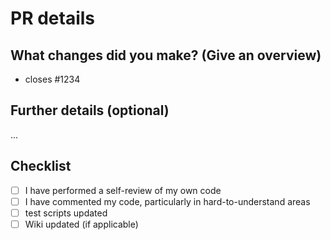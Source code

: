 # PR details

## What changes did you make? (Give an overview)

- closes #1234

## Further details (optional)

...

## Checklist

- [ ] I have performed a self-review of my own code
- [ ] I have commented my code, particularly in hard-to-understand areas
- [ ] test scripts updated
- [ ] Wiki updated (if applicable)
